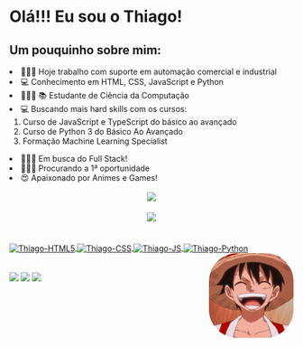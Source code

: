 <h1>Olá!!! Eu sou o Thiago!</h1>
<h2> Um pouquinho sobre mim:</h2>
<li> 🧑🏽‍💼 Hoje trabalho com suporte em automação comercial e industrial
<li> 💻 Conhecimento em HTML, CSS, JavaScript e Python
<li> 🧑🏽‍🎓 📚 Estudante de Ciência da Computação
<li> 💻 Buscando mais hard skills com os cursos:
    <ol>
    <li>Curso de JavaScript e TypeScript do básico ao avançado
    <li>Curso de Python 3 do Básico Ao Avançado
    <li> Formação Machine Learning Specialist
    </ol>

<li> 🧑🏽‍💻 Em busca do Full Stack!
<li> 🕵🏽‍♂️ Procurando a 1ª oportunidade
<li> 😍 Apaixonado por Animes e Games!
<br> <br>
<div align="center">
  <a href="https://github.com/ThiagooSG">
  <img height="180em" src="https://github-readme-stats.vercel.app/api?username=ThiagooSG&show_icons=true&theme=dracula&include_all_commits=true&count_private=true"/><br> <br>
  <img height="180em" src="https://github-readme-stats.vercel.app/api/top-langs/?username=ThiagooSG&layout=compact&langs_count=7&theme=dracula"/>
</div>
<br>
<div style="display: inline_block"><br>
  <img align="center" alt="Thiago-HTML5" height="100" width="100" src="https://cdn0.iconfinder.com/data/icons/HTML5/512/HTML_Logo.png">
  <img align="center" alt="Thiago-CSS" height="100" width="100" src="https://cdn1.iconfinder.com/data/icons/logotypes/32/badge-css-3-512.png">
  <img align="center" alt="Thiago-JS" height="100" width="100" src="https://cdn2.iconfinder.com/data/icons/designer-skills/128/code-programming-javascript-software-develop-command-language-512.png">
  <img align="center" alt="Thiago-Python" height="100" width="100" src="https://cdn3.iconfinder.com/data/icons/logos-and-brands-adobe/512/267_Python-512.png">
  <img align="right" alt="Thiago-Luffy" height="150" style="border-radius: 50px;" src="https://github.com/ThiagooSG/thiagoosg/blob/main/luffy.jpg?raw=true">
</div>
 <br><br>
<div>
  <a href="https://www.youtube.com/channel/UCXGwK9k7fnf2tFtXCUnk_Yg" target="_blank"><img src="https://img.shields.io/badge/YouTube_Gaming-FF0000?style=for-the-badge&logo=youtube-gaming&logoColor=white" target="_blank"></a>
  <a href = "mailto:thiagosg.ti@gmail.com"><img src="https://img.shields.io/badge/Gmail-D14836?style=for-the-badge&logo=gmail&logoColor=white" destino ="_blank"></a>
  <a href="https://www.linkedin.com/in/thiago-sg/" target="_blank"><img src="https://img.shields.io/badge/LinkedIn-0077B5?style=for-the-badge&logo=linkedin&logoColor=white" target="_blank"></a>
</div>
